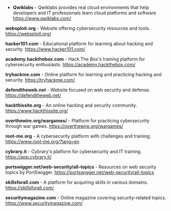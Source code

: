 - **Qwiklabs** - Qwiklabs provides real cloud environments that help developers and IT professionals learn cloud platforms and software https://www.qwiklabs.com/
  
**websploit.org** - Website offering cybersecurity resources and tools.
https://websploit.org/

**hacker101.com** - Educational platform for learning about hacking and security.
https://www.hacker101.com/

**academy.hackthebox.com** - Hack The Box's training platform for cybersecurity enthusiasts.
https://academy.hackthebox.com/

**tryhackme.com** - Online platform for learning and practicing hacking and security.
https://tryhackme.com/

**defendtheweb.net** - Website focused on web security and defense.
https://defendtheweb.net/

**hackthissite.org** - An online hacking and security community.
https://www.hackthissite.org/

**overthewire.org/wargames/** - Platform for practicing cybersecurity through war games.
https://overthewire.org/wargames/

**root-me.org** - A cybersecurity platform with challenges and training.
https://www.root-me.org/?lang=en

**cybrary.it** - Cybrary's platform for cybersecurity and IT training.
https://app.cybrary.it/

**portswigger.net/web-security/all-topics** - Resources on web security topics by PortSwigger.
https://portswigger.net/web-security/all-topics

**skillsforall.com** - A platform for acquiring skills in various domains.
https://skillsforall.com/

**securitymagazine.com** - Online magazine covering security-related topics.
https://www.securitymagazine.com/
